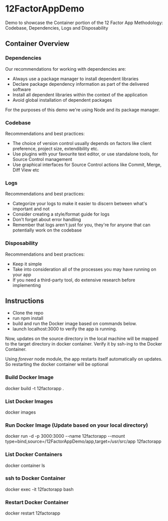 # 12FactorAppDemo
Demo to showcase the Container portion of the 12 Factor App Methodology: Codebase, Dependencies, Logs and Disposability

## Container Overview
### Dependencies
Our recommendations for working with dependencies are:
- Always use a package manager to install dependent libraries
- Declare package dependency information as part of the delivered software
- Install all dependent libraries within the context of the application
- Avoid global installation of dependent packages

For the purposes of this demo we're using Node and its package manager.
### Codebase
Recommendations and best practices:
- The choice of version control usually depends on factors like client preference, project size, extendibility etc. 
- Use plugins with your favourite text editor, or use standalone tools, for Source Control management
- Use graphical interfaces for Source Control actions like Commit, Merge, Diff View etc

### Logs
Recommendations and best practices:
- Categorize your logs to make it easier to discern between what's important and not
- Consider creating a style/format guide for logs
- Don't forget about error handling
- Remember that logs aren't just for you, they're for anyone that can potentially work on the codebase

### Disposability
Recommendations and best practices:
- Keep it simple
- Take into consideration all of the processes you may have running on your app
- If you need a third-party tool, do extensive research before implementing


## Instructions 
- Clone the repo
- run npm install
- build and run the Docker image based on commands below. 
- launch localhost:3000 to verify the app is running. 

Now, updates on the source directory in the local machine will be mapped to the target directory in docker container.
Verify it by ssh-ing to the Docker Container.

Using <i>forever</i> node module, the app restarts itself automatically on updates. So restarting the docker container will be optional

### Build Docker Image
docker build -t 12factorapp .

### List Docker Images
docker images

### Run Docker Image (Update <src> based on your local directory)
docker run -d -p 3000:3000 --name 12factorapp --mount type=bind,source=<src>/12FactorAppDemo/app,target=/usr/src/app 12factorapp

### List Docker Containers 
docker container ls 

### ssh to Docker Container 
docker exec -it 12factorapp bash

### Restart Docker Container 
docker restart 12factorapp
